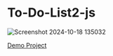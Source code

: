 # To-Do-List2-js
![Screenshot 2024-10-18 135032](https://github.com/user-attachments/assets/ec6c7ebc-ceb1-4974-99f9-feb2b137aec5)

[Demo Project](https://zahrakrmi.github.io/To-Do-List2-js/)
